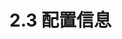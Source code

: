 # 2.3 配置信息

<!--
https://code.visualstudio.com/api/references/contribution-points#contributes.configuration

读取配置
const result = vscode.workspace.getConfiguration().get('...');

修改配置
vscode.workspace.getConfiguration().update('...', 'value', true);

// 配置发生变化
context.subscriptions.push(vscode.workspace.onDidChangeConfiguration(() => {
    // 读取配置，判断和上次是否相等
}));

工程路径
vscode.workspace.workspaceFolders

-->